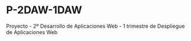 # P-2DAW-1DAW
Proyecto - 2º Desarrollo de Aplicaciones Web - 1 trimestre de Despliegue de Aplicaciones Web
